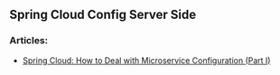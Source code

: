 
## Spring Cloud Config Server Side


### Articles:
- [Spring Cloud: How to Deal with Microservice Configuration (Part I)](https://codingstrain.com/spring-cloud-how-to-deal-with-microservice-configuration-part-i/)
